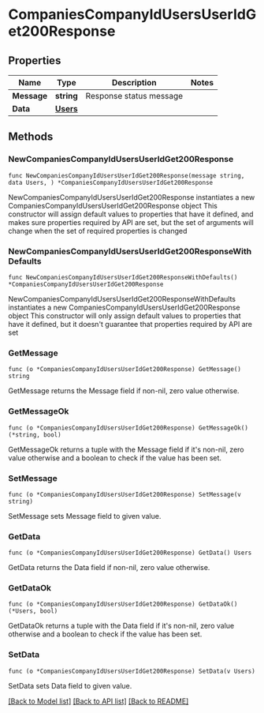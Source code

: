 # CompaniesCompanyIdUsersUserIdGet200Response

## Properties

Name | Type | Description | Notes
------------ | ------------- | ------------- | -------------
**Message** | **string** | Response status message | 
**Data** | [**Users**](Users.md) |  | 

## Methods

### NewCompaniesCompanyIdUsersUserIdGet200Response

`func NewCompaniesCompanyIdUsersUserIdGet200Response(message string, data Users, ) *CompaniesCompanyIdUsersUserIdGet200Response`

NewCompaniesCompanyIdUsersUserIdGet200Response instantiates a new CompaniesCompanyIdUsersUserIdGet200Response object
This constructor will assign default values to properties that have it defined,
and makes sure properties required by API are set, but the set of arguments
will change when the set of required properties is changed

### NewCompaniesCompanyIdUsersUserIdGet200ResponseWithDefaults

`func NewCompaniesCompanyIdUsersUserIdGet200ResponseWithDefaults() *CompaniesCompanyIdUsersUserIdGet200Response`

NewCompaniesCompanyIdUsersUserIdGet200ResponseWithDefaults instantiates a new CompaniesCompanyIdUsersUserIdGet200Response object
This constructor will only assign default values to properties that have it defined,
but it doesn't guarantee that properties required by API are set

### GetMessage

`func (o *CompaniesCompanyIdUsersUserIdGet200Response) GetMessage() string`

GetMessage returns the Message field if non-nil, zero value otherwise.

### GetMessageOk

`func (o *CompaniesCompanyIdUsersUserIdGet200Response) GetMessageOk() (*string, bool)`

GetMessageOk returns a tuple with the Message field if it's non-nil, zero value otherwise
and a boolean to check if the value has been set.

### SetMessage

`func (o *CompaniesCompanyIdUsersUserIdGet200Response) SetMessage(v string)`

SetMessage sets Message field to given value.


### GetData

`func (o *CompaniesCompanyIdUsersUserIdGet200Response) GetData() Users`

GetData returns the Data field if non-nil, zero value otherwise.

### GetDataOk

`func (o *CompaniesCompanyIdUsersUserIdGet200Response) GetDataOk() (*Users, bool)`

GetDataOk returns a tuple with the Data field if it's non-nil, zero value otherwise
and a boolean to check if the value has been set.

### SetData

`func (o *CompaniesCompanyIdUsersUserIdGet200Response) SetData(v Users)`

SetData sets Data field to given value.



[[Back to Model list]](../README.md#documentation-for-models) [[Back to API list]](../README.md#documentation-for-api-endpoints) [[Back to README]](../README.md)


